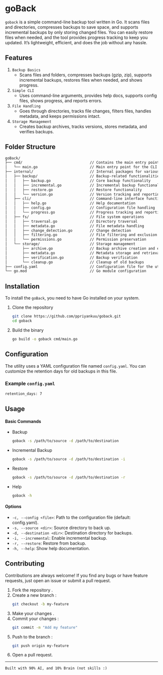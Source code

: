 # goBack
`goback` is a simple command-line backup tool written in Go. It scans files and directories, compresses backups to save space, and supports incremental backups by only storing changed files. You can easily restore files when needed, and the tool provides progress tracking to keep you updated. It’s lightweight, efficient, and does the job without any hassle.

## Features 
1. `Backup Basics` 
    - Scans files and folders, compresses backups (gzip, zip), supports incremental backups, restores   files when needed, and shows progress.
2. `Simple CLI`
    - Uses command-line arguments, provides help docs, supports config files, shows progress, and reports errors.
3. `File Handling` 
    - Goes through directories, tracks file changes, filters files, handles metadata, and keeps permissions intact.
4. `Storage Management`
    - Creates backup archives, tracks versions, stores metadata, and verifies backups.

## Folder Structure
```bash
goBack/
├── cmd/                               // Contains the main entry point of the application
│   └── main.go                        // Main entry point for the CLI application
├── internal/                          // Internal packages for various functionalities
│   ├── backup/                        // Backup-related functionalities
│   │   ├── backup.go                  // Core backup functionality
│   │   ├── incremental.go             // Incremental backup functionality
│   │   ├── restore.go                 // Restore functionality
│   │   └── version.go                 // Version tracking and reporting
│   ├── cli/                           // Command-line interface functionalities
│   │   ├── help.go                    // Help documentation
│   │   ├── config.go                  // Configuration file handling
│   │   └── progress.go                // Progress tracking and reporting
│   ├── fs/                            // File system operations
│   │   ├── traversal.go               // Directory traversal
│   │   ├── metadata.go                // File metadata handling
│   │   ├── change_detection.go        // Change detection
│   │   ├── filtering.go               // File filtering and exclusion
│   │   └── permissions.go             // Permission preservation
│   └── storage/                       // Storage management
│       ├── archive.go                 // Backup archive creation and extraction
│       ├── metadata.go                // Metadata storage and retrieval
│       ├── verification.go            // Backup verification
│       └── cleanup.go                 // Cleanup of old backups
├── config.yaml                        // Configuration file for the utility
└── go.mod                             // Go module configuration

```

## Installation 
To install the `goBack`, you need to have Go installed on your system.

1. Clone the repository
    ```bash
    git clone https://github.com/ppriyankuu/goback.git
    cd goback
    ```
2. Build the binary
    ```bash
    go build -o goback cmd/main.go
    ```

## Configuration 
The utility uses a YAML configuration file named `config.yaml`. You can customize the retention days for old backups in this file. 
### Example `config.yaml`
```bash
retention_days: 7
```

## Usage
#### Basic Commands
- Backup
    ```bash
    goback -s /path/to/source -d /path/to/destination
    ```
- Incremental Backup
    ```bash
    goback -s /path/to/source -d /path/to/destination -i
    ```
- Restore
    ```bash
    goback -s /path/to/source -d /path/to/destination -r
    ```
- Help
    ```bash
    goback -h
    ```

#### Options 
- `-c, --config <file>`: Path to the configuration file (default: config.yaml).
- `-s, --source <dir>`: Source directory to back up.
- `-d, --destination <dir>`: Destination directory for backups.
- `-i, --incremental`: Enable incremental backup.
- `-r, --restore`: Restore from backup.
- `-h, --help`: Show help documentation.
     
## Contributing 
Contributions are always welcome! If you find any bugs or have feature requests, just open an issue or submit a pull request.

1. Fork the repository .
2. Create a new branch :
    ```bash
    git checkout -b my-feature
    ```
3. Make your changes .
4. Commit your changes :
    ```bash
    git commit -m "Add my feature"
    ```
5. Push to the branch :
    ```bash
    git push origin my-feature
    ```
6. Open a pull request.

<hr />

```
Built with 90% AI, and 10% Brain (not skills :)
```